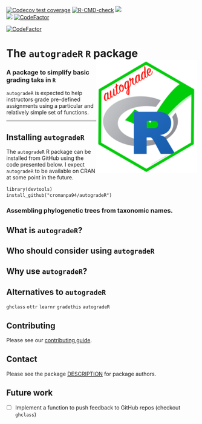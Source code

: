   <!-- badges: start -->
  [![Codecov test coverage](https://codecov.io/gh/cromanpa94/autogradeR/branch/main/graph/badge.svg)](https://codecov.io/gh/cromanpa94/autogradeR?branch=main)
  [![R-CMD-check](https://github.com/cromanpa94/autogradeR/workflows/R-CMD-check/badge.svg)](https://github.com/cromanpa94/autogradeR/actions)
  [![](https://img.shields.io/badge/lifecycle-maturing-blue.svg)](https://lifecycle.r-lib.org/articles/stages.html#maturing)  
  [![](https://img.shields.io/github/languages/code-size/cromanpa94/autogradeR.svg)](https://github.com/cromanpa94/autogradeR)
  [![CodeFactor](https://www.codefactor.io/repository/github/cromanpa94/autogradeR/badge)](https://www.codefactor.io/repository/github/cromanpa94/autogradeR)  <!-- badges: end -->

[![CodeFactor](https://www.codefactor.io/repository/github/cromanpa94/autogradeR/badge)](https://www.codefactor.io/repository/github/cromanpa94/autogradeR)

# The `autogradeR` `R` package <a href='https://cromanpa94.github.io/autogradeR'><img src='man/figures/logo.png' align="right" height="300" /></a>

### A package to simplify basic grading taks in `R`

`autogradeR` is expected to help instructors grade pre-defined assignments using a particular and relatively simple set of functions.

-------------

## Installing `autogradeR`

The `autogradeR` R package can be installed from GitHub using the code presented below. I expect `autogradeR` to be available on CRAN at some point in the future.

```
library(devtools)
install_github("cromanpa94/autogradeR")
```

### Assembling phylogenetic trees from taxonomic names.

## What is `autogradeR`?

## Who should consider using `autogradeR`

## Why use `autogradeR`?

## Alternatives to `autogradeR`

`ghclass`
`ottr`
`learnr`
`gradethis`
`autogradeR`

## Contributing

Please see our [contributing guide](CONTRIBUTING).

## Contact

Please see the package [DESCRIPTION](DESCRIPTION) for package authors.

## Future work

- [ ] Implement a function to push feedback to GitHub repos (checkout `ghclass`)
